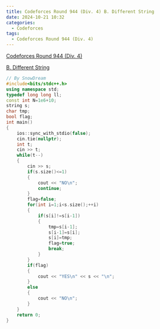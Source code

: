 ```yaml
---
title: Codeforces Round 944 (Div. 4) B. Different String
date: 2024-10-21 10:32
categories:
  - Codeforces
tags: 
  - Codeforces Round 944 (Div. 4)
---
```

[Codeforces Round 944 (Div. 4)](https://codeforces.com/contest/1971)

[B. Different String](https://codeforces.com/contest/1971/problem/B)

```cpp
// By SnowDream
#include<bits/stdc++.h>
using namespace std;
typedef long long ll;
const int N=1e6+10;
string s;
char tmp;
bool flag;
int main()
{
    ios::sync_with_stdio(false);
    cin.tie(nullptr);
    int t;
    cin >> t;
    while(t--)
    {
        cin >> s;
        if(s.size()<=1)
        {
            cout << "NO\n";
            continue;
        }
        flag=false;
        for(int i=1;i<s.size();++i)
        {
            if(s[i]!=s[i-1])
            {
                tmp=s[i-1];
                s[i-1]=s[i];
                s[i]=tmp;
                flag=true;
                break;
            }
        }
        if(flag)
        {
            cout << "YES\n" << s << "\n";
        }
        else
        {
            cout << "NO\n";
        }
    }
    return 0;
}
```

